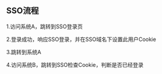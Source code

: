 ## SSO流程

1.访问系统A，跳转到SSO登录页

2.登录成功，响应SSO登录，并在SSO域名下设置此用户Cookie

3.跳转到系统A

4.访问系统B，跳转到SSO检查Cookie，判断是否已经登录


